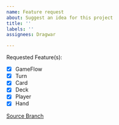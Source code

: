 ```yaml
---
name: Feature request
about: Suggest an idea for this project
title: ''
labels: ''
assignees: Dragwar

---
```


Requested Feature(s):
- [x] GameFlow
- [x] Turn
- [x] Card
- [x] Deck
- [x] Player
- [x] Hand

[Source Branch](/Dragwar/CardGames/tree/)
